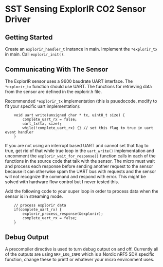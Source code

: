# SST Sensing ExplorIR CO2 Sensor Driver

## Getting Started
Create an `explorir_handler_t` instance in main. Implement the `*explorir_tx` in main. Call `explorir_init()`.

## Communicating With The Sensor
The ExplorIR sensor uses a 9600 baudrate UART interface. The `*explorir_tx` function should use UART. The functions for retrieving data from the sensor are defined in the explorir.h file.

Recommended `*explorir_tx` implementation (this is psuedocode, modify to fit your specific uart implementation):
```
    void uart_write(unsigned char * tx, uint8_t size) {
        complete_uart_rx = false;
        uart_tx(tx, size);
        while(!complete_uart_rx) {} // set this flag to true in uart event handler
    }
```

If you are not using an interrupt based UART and cannot set that flag to true, get rid of that while true loop in the `uart_write()` implementation and uncomment the `explorir_wait_for_response()` function calls in each of the functions in the source code that talk with the sensor. The micro must wait and process each response before sending another request to the sensor because it can otherwise spam the UART bus with requests and the sensor will not recognize the command and respond with error. This might be solved with hardware flow control but I never tested this.

Add the following code to your super loop in order to process data when the sensor is in streaming mode.
```
    // process explorir data
	if(complete_uart_rx) {
	    explorir_process_response(&explorir);
	    complete_uart_rx = false;
	}
```

## Debug Output
A precompiler directive is used to turn debug output on and off. Currently all of the outputs are using `NRF_LOG_INFO` which is a Nordic nRF5 SDK specific function, change these to printf or whatever your micro environment uses. 
